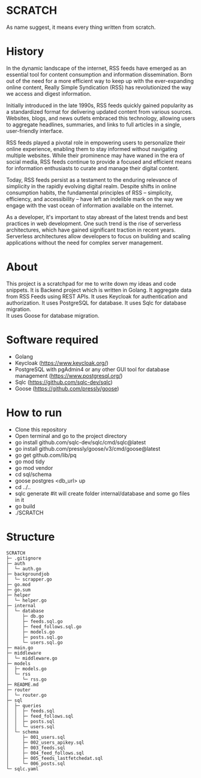 # SCRATCH
As name suggest, it means every thing written from scratch.

# History
In the dynamic landscape of the internet, RSS feeds have emerged as an essential tool for content consumption and information dissemination. Born out of the need for a more efficient way to keep up with the ever-expanding online content, Really Simple Syndication (RSS) has revolutionized the way we access and digest information.

Initially introduced in the late 1990s, RSS feeds quickly gained popularity as a standardized format for delivering updated content from various sources. Websites, blogs, and news outlets embraced this technology, allowing users to aggregate headlines, summaries, and links to full articles in a single, user-friendly interface.

RSS feeds played a pivotal role in empowering users to personalize their online experience, enabling them to stay informed without navigating multiple websites. While their prominence may have waned in the era of social media, RSS feeds continue to provide a focused and efficient means for information enthusiasts to curate and manage their digital content.

Today, RSS feeds persist as a testament to the enduring relevance of simplicity in the rapidly evolving digital realm. Despite shifts in online consumption habits, the fundamental principles of RSS – simplicity, efficiency, and accessibility – have left an indelible mark on the way we engage with the vast ocean of information available on the internet.

As a developer, it's important to stay abreast of the latest trends and best practices in web development. One such trend is the rise of serverless architectures, which have gained significant traction in recent years. Serverless architectures allow developers to focus on building and scaling applications without the need for complex server management.

# About
This project is a scratchpad for me to write down my ideas and code snippets.
It is Backend project which is written in Golang.
It aggregate data from RSS Feeds using REST APIs.
It uses Keycloak for authentication and authorization.
It uses PostgreSQL for database.
It uses Sqlc for database migration.    
It uses Goose for database migration.

# Software required
- Golang
- Keycloak (https://www.keycloak.org/)
- PostgreSQL with pgAdmin4 or any other GUI tool for database management (https://www.postgresql.org/)
- Sqlc (https://github.com/sqlc-dev/sqlc)
- Goose (https://github.com/pressly/goose)


# How to run
- Clone this repository
- Open terminal and go to the project directory
- go install github.com/sqlc-dev/sqlc/cmd/sqlc@latest
- go install github.com/pressly/goose/v3/cmd/goose@latest
- go get github.com/lib/pq
- go mod tidy
- go mod vendor
- cd sql/schema
- goose postgres <db_url> up
- cd ../..
- sqlc generate  #it will create folder internal/database and some go files in it
- go build
- ./SCRATCH

# Structure

```
SCRATCH
├─ .gitignore
├─ auth
│  └─ auth.go
├─ backgroundjob
│  └─ scrapper.go
├─ go.mod
├─ go.sum
├─ helper
│  └─ helper.go
├─ internal
│  └─ database
│     ├─ db.go
│     ├─ feeds.sql.go
│     ├─ feed_follows.sql.go
│     ├─ models.go
│     ├─ posts.sql.go
│     └─ users.sql.go
├─ main.go
├─ middleware
│  └─ middleware.go
├─ models
│  ├─ models.go
│  └─ rss
│     └─ rss.go
├─ README.md
├─ router
│  └─ router.go
├─ sql
│  ├─ queries
│  │  ├─ feeds.sql
│  │  ├─ feed_follows.sql
│  │  ├─ posts.sql
│  │  └─ users.sql
│  └─ schema
│     ├─ 001_users.sql
│     ├─ 002_users_apikey.sql
│     ├─ 003_feeds.sql
│     ├─ 004_feed_follows.sql
│     ├─ 005_feeds_lastfetchedat.sql
│     └─ 006_posts.sql
└─ sqlc.yaml

```